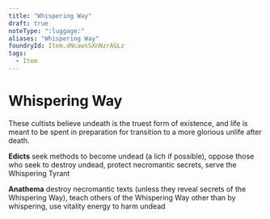 ```yaml
---
title: "Whispering Way"
draft: true
noteType: ":luggage:"
aliases: "Whispering Way"
foundryId: Item.dNcawsSXnNzrAGLz
tags:
  - Item
---
```


# Whispering Way

These cultists believe undeath is the truest form of existence, and life is meant to be spent in preparation for transition to a more glorious unlife after death.

**Edicts** seek methods to become undead (a lich if possible), oppose those who seek to destroy undead, protect necromantic secrets, serve the Whispering Tyrant

**Anathema** destroy necromantic texts (unless they reveal secrets of the Whispering Way), teach others of the Whispering Way other than by whispering, use vitality energy to harm undead

